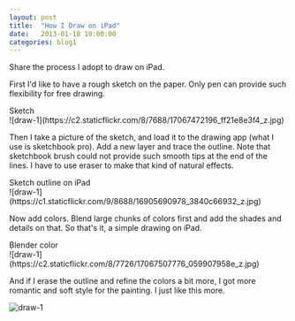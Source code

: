 ```yaml
---
layout: post
title:  "How I Draw on iPad"
date:   2013-01-18 19:00:00
categories: blog1
---
```


Share the process I adopt to draw on iPad.

First I'd like to have a rough sketch on the paper. Only pen can provide such flexibility for free drawing.

<figcaption>
Sketch
</figcaption>
![draw-1](https://c2.staticflickr.com/8/7688/17067472196_ff21e8e3f4_z.jpg)

Then I take a picture of the sketch, and load it to the drawing app (what I use is sketchbook pro). Add a new layer and trace the outline. Note that sketchbook brush could not provide such smooth tips at the end of the lines. I have to use eraser to make that kind of natural effects.

<figcaption>
Sketch outline on iPad
</figcaption>
![draw-1](https://c1.staticflickr.com/9/8688/16905690978_3840c66932_z.jpg)

Now add colors. Blend large chunks of colors first and add the shades and details on that. So that's it, a simple drawing on iPad.

<figcaption>
Blender color
</figcaption>
![draw-1](https://c2.staticflickr.com/8/7726/17067507776_059907958e_z.jpg)

And if I erase the outline and refine the colors a bit more, I got more romantic and soft style for the painting. I just like this more.

![draw-1](https://c2.staticflickr.com/8/7699/17067508626_328677771d_z.jpg)